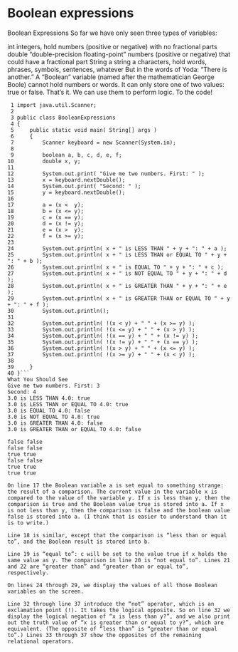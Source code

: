 <!--rewrite this-->
# Boolean expressions

Boolean Expressions
So far we have only seen three types of variables:

int
integers, hold numbers (positive or negative) with no fractional parts
double
“double-precision floating-point” numbers (positive or negative) that could have a fractional part
String
a string a characters, hold words, phrases, symbols, sentences, whatever
But in the words of Yoda: “There is another.” A “Boolean” variable (named after the mathematician George Boole) cannot hold numbers or words. It can only store one of two values: true or false. That’s it. We can use them to perform logic. To the code!
```
 1 import java.util.Scanner;
 2 
 3 public class BooleanExpressions
 4 {
 5     public static void main( String[] args )
 6     {
 7         Scanner keyboard = new Scanner(System.in);
 8 
 9         boolean a, b, c, d, e, f;
10         double x, y;
11 
12         System.out.print( "Give me two numbers. First: " );
13         x = keyboard.nextDouble();
14         System.out.print( "Second: " );
15         y = keyboard.nextDouble();
16 
17         a = (x <  y);
18         b = (x <= y);
19         c = (x == y);
20         d = (x != y);
21         e = (x >  y);
22         f = (x >= y);
23 
24         System.out.println( x + " is LESS THAN " + y + ": " + a );
25         System.out.println( x + " is LESS THAN or EQUAL TO " + y + ": " + b );
26         System.out.println( x + " is EQUAL TO " + y + ": " + c );
27         System.out.println( x + " is NOT EQUAL TO " + y + ": " + d );
28         System.out.println( x + " is GREATER THAN " + y + ": " + e );
29         System.out.println( x + " is GREATER THAN or EQUAL TO " + y + ": " + f );
30         System.out.println();
31 
32         System.out.println( !(x < y) + " " + (x >= y) );
33         System.out.println( !(x <= y) + " " + (x > y) );
34         System.out.println( !(x == y) + " " + (x != y) );
35         System.out.println( !(x != y) + " " + (x == y) );
36         System.out.println( !(x > y) + " " + (x <= y) );
37         System.out.println( !(x >= y) + " " + (x < y) );
38 
39     }
40 }```
What You Should See
Give me two numbers. First: 3
Second: 4
3.0 is LESS THAN 4.0: true
3.0 is LESS THAN or EQUAL TO 4.0: true
3.0 is EQUAL TO 4.0: false
3.0 is NOT EQUAL TO 4.0: true
3.0 is GREATER THAN 4.0: false
3.0 is GREATER THAN or EQUAL TO 4.0: false

false false
false false
true true
false false
true true
true true

On line 17 the Boolean variable a is set equal to something strange: the result of a comparison. The current value in the variable x is compared to the value of the variable y. If x is less than y, then the comparison is true and the Boolean value true is stored into a. If x is not less than y, then the comparison is false and the boolean value false is stored into a. (I think that is easier to understand than it is to write.)

Line 18 is similar, except that the comparison is “less than or equal to”, and the Boolean result is stored into b.

Line 19 is “equal to”: c will be set to the value true if x holds the same value as y. The comparison in line 20 is “not equal to”. Lines 21 and 22 are “greater than” and “greater than or equal to”, respectively.

On lines 24 through 29, we display the values of all those Boolean variables on the screen.

Line 32 through line 37 introduce the “not” operator, which is an exclamation point (!). It takes the logical opposite. So on line 32 we display the logical negation of “x is less than y?”, and we also print out the truth value of “x is greater than or equal to y?”, which are equivalent. (The opposite of “less than” is “greater than or equal to”.) Lines 33 through 37 show the opposites of the remaining relational operators.